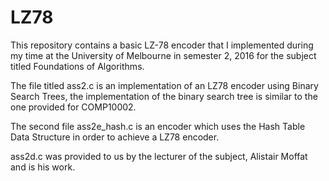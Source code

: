 # LZ78
This repository contains a basic LZ-78 encoder that I implemented during my time at the University of Melbourne in semester 2, 2016 for the subject titled Foundations of Algorithms. 

The file titled ass2.c is an implementation of an LZ78 encoder using Binary Search Trees, the implementation of the binary search tree is similar to the one provided for COMP10002. 

The second file ass2e_hash.c is an encoder which uses the Hash Table Data Structure in order to achieve a LZ78 encoder. 

ass2d.c was provided to us by the lecturer of the subject, Alistair Moffat and is his work. 
